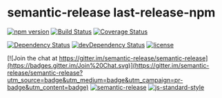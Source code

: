 # semantic-release last-release-npm

[![npm version](https://badge.fury.io/js/%40semantic-release%2Flast-release-npm.svg)](http://badge.fury.io/js/%40semantic-release%2Flast-release-npm)
[![Build Status](https://travis-ci.org/semantic-release/last-release-npm.svg?branch=next)](https://travis-ci.org/semantic-release/last-release-npm)
[![Coverage Status](https://coveralls.io/repos/semantic-release/last-release-npm/badge.svg?branch=next&service=github)](https://coveralls.io/github/semantic-release/last-release-npm?branch=next)

[![Dependency Status](https://david-dm.org/semantic-release/last-release-npm/next.svg)](https://david-dm.org/semantic-release/last-release-npm/next)
[![devDependency Status](https://david-dm.org/semantic-release/last-release-npm/next/dev-status.svg)](https://david-dm.org/semantic-release/last-release-npm/next#info=devDependencies)
[![license](https://img.shields.io/github/license/semantic-release/last-release-npm.svg)](https://github.com/semantic-release/last-release-npm/blob/master/LICENSE)

[![Join the chat at https://gitter.im/semantic-release/semantic-release](https://badges.gitter.im/Join%20Chat.svg)](https://gitter.im/semantic-release/semantic-release?utm_source=badge&utm_medium=badge&utm_campaign=pr-badge&utm_content=badge)
[![semantic-release](https://img.shields.io/badge/%20%20%F0%9F%93%A6%F0%9F%9A%80-semantic--release-e10079.svg)](https://github.com/semantic-release/last-release-npm)
[![js-standard-style](https://img.shields.io/badge/code%20style-standard-brightgreen.svg?style=flat)](https://github.com/feross/standard)

